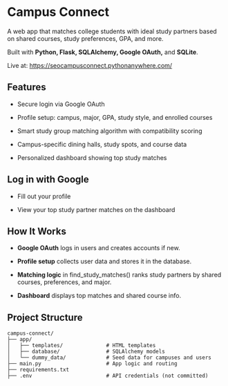 # Campus Connect
A web app that matches college students with ideal study partners based on shared courses, study preferences, GPA, and more.

Built with **Python, Flask, SQLAlchemy, Google OAuth,** and **SQLite**.

Live at: https://seocampusconnect.pythonanywhere.com/

## Features
* Secure login via Google OAuth

* Profile setup: campus, major, GPA, study style, and enrolled courses

* Smart study group matching algorithm with compatibility scoring

* Campus-specific dining halls, study spots, and course data

* Personalized dashboard showing top study matches

## Log in with Google

* Fill out your profile

* View your top study partner matches on the dashboard

## How It Works
* **Google OAuth** logs in users and creates accounts if new.

* **Profile setup** collects user data and stores it in the database.

* **Matching logic** in find_study_matches() ranks study partners by shared courses, preferences, and major.

* **Dashboard** displays top matches and shared course info.

## Project Structure
```
campus-connect/
├── app/
│   ├── templates/              # HTML templates
│   ├── database/               # SQLAlchemy models
│   └── dummy_data/             # Seed data for campuses and users
├── main.py                     # App logic and routing
├── requirements.txt
├── .env                        # API credentials (not committed)
```
